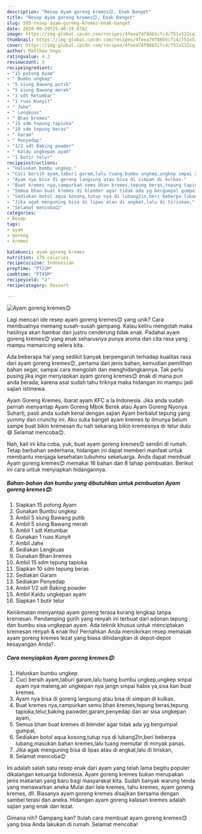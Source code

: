```yaml
---
description: "Resep Ayam goreng kremes😊, Enak Banget"
title: "Resep Ayam goreng kremes😊, Enak Banget"
slug: 595-resep-ayam-goreng-kremes-enak-banget
date: 2020-06-29T15:40:19.678Z
image: https://img-global.cpcdn.com/recipes/4feea74f86b5cfc4/751x532cq70/ayam-goreng-kremes😊-foto-resep-utama.jpg
thumbnail: https://img-global.cpcdn.com/recipes/4feea74f86b5cfc4/751x532cq70/ayam-goreng-kremes😊-foto-resep-utama.jpg
cover: https://img-global.cpcdn.com/recipes/4feea74f86b5cfc4/751x532cq70/ayam-goreng-kremes😊-foto-resep-utama.jpg
author: Matthew Vega
ratingvalue: 4.2
reviewcount: 3
recipeingredient:
- "15 potong Ayam"
- " Bumbu ungkep"
- "5 siung Bawang putib"
- "5 siung Bawang merah"
- "1 sdt Ketumbar"
- "1 ruas Kunyit"
- " Jahe"
- " Lengkuas"
- " Bhan kremes"
- "15 sdm tepung tapioka"
- "10 sdm tepung beras"
- " Garam"
- " Penyedap"
- "1/2 sdt Baking powder"
- " Kaldu ungkepan ayam"
- "1 butir telur"
recipeinstructions:
- "Haluskan bumbu ungkep."
- "Cuci bersih ayam,taburi garam,lalu tuang bumbu ungkep,ungkep smpai ayam nya mateng,air ungkepan nya jangn smpai habis ya,sisa kan buat kremes."
- "Ayam nya bisa di goreng langsung atau bisa di simpan di kulkas."
- "Buat kremes nya,campurkan semu bhan kremes,tepung beras,tepung tapioka,telur,baking paowder,garam,penyedap dan air sisa ungkepan ayam,"
- "Semua bhan buat kremes di blender agar tidak ada yg bergumpal gumpal,"
- "Sediakan botol aqua kosong,tutup nya di lubang2in,beri beberpa lubang,masukan bahan kremes,lalu tuang memutar di minyak panas."
- "Jika agak menguning bisa di lipas atau di angkat,lalu di tiriskan,"
- "Selamat mencoba😊"
categories:
- Resep
tags:
- ayam
- goreng
- kremes

katakunci: ayam goreng kremes 
nutrition: 179 calories
recipecuisine: Indonesian
preptime: "PT22M"
cooktime: "PT45M"
recipeyield: "2"
recipecategory: Dessert

---
```



![Ayam goreng kremes😊](https://img-global.cpcdn.com/recipes/4feea74f86b5cfc4/751x532cq70/ayam-goreng-kremes😊-foto-resep-utama.jpg)

Lagi mencari ide resep ayam goreng kremes😊 yang unik? Cara membuatnya memang susah-susah gampang. Kalau keliru mengolah maka hasilnya akan hambar dan justru cenderung tidak enak. Padahal ayam goreng kremes😊 yang enak seharusnya punya aroma dan cita rasa yang mampu memancing selera kita.

Ada beberapa hal yang sedikit banyak berpengaruh terhadap kualitas rasa dari ayam goreng kremes😊, pertama dari jenis bahan, kemudian pemilihan bahan segar, sampai cara mengolah dan menghidangkannya. Tak perlu pusing jika ingin menyiapkan ayam goreng kremes😊 enak di mana pun anda berada, karena asal sudah tahu triknya maka hidangan ini mampu jadi sajian istimewa.

Ayam Goreng Kremes, ibarat ayam KFC a la Indonesia. Jika anda sudah pernah menyantap Ayam Goreng Mbok Berek atau Ayam Goreng Nyonya Suharti, pasti anda sudah kenal dengan sajian Ayam berbalut tepung yang yummy dan crunchy ini. Aku suka banget ayam kremes tp ilmunya belum sampe buat bikin kremesan itu nah sekarang bikin kremesnya dr telur dulu😄 Selamat mencoba😊.


Nah, kali ini kita coba, yuk, buat ayam goreng kremes😊 sendiri di rumah. Tetap berbahan sederhana, hidangan ini dapat memberi manfaat untuk membantu menjaga kesehatan tubuhmu sekeluarga. Anda dapat membuat Ayam goreng kremes😊 memakai 16 bahan dan 8 tahap pembuatan. Berikut ini cara untuk menyiapkan hidangannya.

<!--inarticleads1-->

##### Bahan-bahan dan bumbu yang dibutuhkan untuk pembuatan Ayam goreng kremes😊:

1. Siapkan 15 potong Ayam
1. Gunakan  Bumbu ungkep
1. Ambil 5 siung Bawang putib
1. Ambil 5 siung Bawang merah
1. Ambil 1 sdt Ketumbar
1. Gunakan 1 ruas Kunyit
1. Ambil  Jahe
1. Sediakan  Lengkuas
1. Gunakan  Bhan kremes
1. Ambil 15 sdm tepung tapioka
1. Siapkan 10 sdm tepung beras
1. Sediakan  Garam
1. Sediakan  Penyedap
1. Ambil 1/2 sdt Baking powder
1. Ambil  Kaldu ungkepan ayam
1. Siapkan 1 butir telur


Kenikmatan menyantap ayam goreng terasa kurang lengkap tanpa kremesan. Pendamping gurih yang renyah ini terbuat dari adonan tepung dan bumbu sisa ungkepan ayam. Ada teknik khusus untuk menciptakan kremesan renyah &amp; enak lho! Pernahkan Anda memikirkan resep memasak ayam goreng kremes lezat yang biasa dihidangkan di depot-depot kesayangan Anda?. 

<!--inarticleads2-->

##### Cara menyiapkan Ayam goreng kremes😊:

1. Haluskan bumbu ungkep.
1. Cuci bersih ayam,taburi garam,lalu tuang bumbu ungkep,ungkep smpai ayam nya mateng,air ungkepan nya jangn smpai habis ya,sisa kan buat kremes.
1. Ayam nya bisa di goreng langsung atau bisa di simpan di kulkas.
1. Buat kremes nya,campurkan semu bhan kremes,tepung beras,tepung tapioka,telur,baking paowder,garam,penyedap dan air sisa ungkepan ayam,
1. Semua bhan buat kremes di blender agar tidak ada yg bergumpal gumpal,
1. Sediakan botol aqua kosong,tutup nya di lubang2in,beri beberpa lubang,masukan bahan kremes,lalu tuang memutar di minyak panas.
1. Jika agak menguning bisa di lipas atau di angkat,lalu di tiriskan,
1. Selamat mencoba😊


Ini adalah salah satu resep enak dari ayam yang telah lama begitu populer dikalangan keluarga Indonesia. Ayam goreng kremes bukan merupakan jenis makanan yang baru bagi masyarakat kita. Sudah banyak warung tenda yang menawarkan aneka Mulai dari lele kremes, tahu kremes, ayam goreng kremes, dll. Biasanya ayam goreng kremes disajikan bersama dengan sambel terasi dan aneka. Hidangan ayam goreng kalasan kremes adalah sajian yang enak dan lezat. 

Gimana nih? Gampang kan? Itulah cara membuat ayam goreng kremes😊 yang bisa Anda lakukan di rumah. Selamat mencoba!
